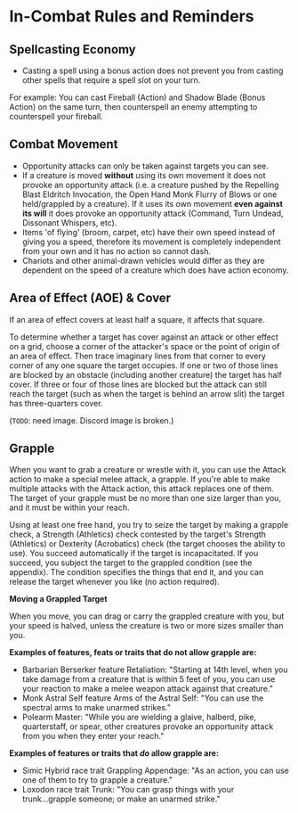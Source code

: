 # In-Combat Rules and Reminders

## Spellcasting Economy

* Casting a spell using a bonus action does not prevent you from casting other spells that require a spell slot on your turn.
  
For example: You can cast Fireball (Action) and Shadow Blade (Bonus Action) on the same turn, then counterspell an enemy attempting to counterspell your fireball.

## Combat Movement

* Opportunity attacks can only be taken against targets you can see.
* If a creature is moved **without** using its own movement it does not provoke an opportunity attack (i.e. a creature pushed by the Repelling Blast Eldritch Invocation, the Open Hand Monk Flurry of Blows or one held/grappled by a creature). If it uses its own movement **even against its will** it does provoke an opportunity attack (Command, Turn Undead, Dissonant Whispers, etc).
* Items 'of flying' (broom, carpet, etc) have their own speed instead of giving you a speed, therefore its movement is completely independent from your own and it has no action so cannot dash. 
* Chariots and other animal-drawn vehicles would differ as they are dependent on the speed of a creature which does have action economy.

## Area of Effect (AOE) & Cover

If an area of effect covers at least half a square, it affects that square.

To determine whether a target has cover against an attack or other effect on a grid, choose a corner of the attacker's space or the point of origin of an area of effect. Then trace imaginary lines from that corner to every corner of any one square the target occupies. If one or two of those lines are blocked by an obstacle (including another creature) the target has half cover. If three or four of those lines are blocked but the attack can still reach the target (such as when the target is behind an arrow slit) the target has three-quarters cover.

(`TODO`: need image. Discord image is broken.)

## Grapple

When you want to grab a creature or wrestle with it, you can use the Attack action to make a special melee attack, a grapple. If you're able to make multiple attacks with the Attack action, this attack replaces one of them. The target of your grapple must be no more than one size larger than you, and it must be within your reach.

Using at least one free hand, you try to seize the target by making a grapple check, a Strength (Athletics) check contested by the target's Strength (Athletics) or Dexterity (Acrobatics) check (the target chooses the ability to use). You succeed automatically if the target is incapacitated. If you succeed, you subject the target to the grappled condition (see the appendix). The condition specifies the things that end it, and you can release the target whenever you like (no action required).

**Moving a Grappled Target**

When you move, you can drag or carry the grappled creature with you, but your speed is halved, unless the creature is two or more sizes smaller than you.

**Examples of features, feats or traits that do not allow grapple are:**

* Barbarian Berserker feature Retaliation: "Starting at 14th level, when you take damage from a creature that is within 5 feet of you, you can use your reaction to make a melee weapon attack against that creature."
* Monk Astral Self feature Arms of the Astral Self: "You can use the spectral arms to make unarmed strikes."
* Polearm Master: "While you are wielding a glaive, halberd, pike, quarterstaff, or spear, other creatures provoke an opportunity attack from you when they enter your reach."

**Examples of features or traits that *do* allow grapple are:**

* Simic Hybrid race trait Grappling Appendage: "As an action, you can use one of them to try to grapple a creature."
* Loxodon race trait Trunk: "You can grasp things with your trunk...grapple someone; or make an unarmed strike."

